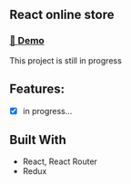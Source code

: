 ## React online store
### [💽 Demo](https://github.com/salikovskiy/react-store/) 
 
This project is still in progress
 
 ## Features:

- [x] in progress...

## Built With

- React, React Router
- Redux
